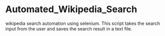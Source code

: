 # Automated_Wikipedia_Search
wikipedia search automation using selenium. This script takes the search input from the user and saves the search result in a text file.
